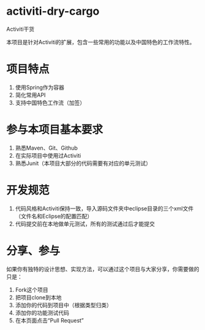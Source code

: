 activiti-dry-cargo
==================

Activiti干货

本项目是针对Activiti的扩展，包含一些常用的功能以及中国特色的工作流特性。

项目特点
=======

1. 使用Spring作为容器
2. 简化常用API
3. 支持中国特色工作流（加签）

参与本项目基本要求
=================

1. 熟悉Maven、Git、Github
2. 在实际项目中使用过Activiti
3. 熟悉Junit（本项目大部分的代码需要有对应的单元测试）

开发规范
======

1. 代码风格和Activiti保持一致，导入源码文件夹中eclipse目录的三个xml文件（文件名和Eclipse的配置匹配）
2. 代码提交前在本地做单元测试，所有的测试通过后才能提交

分享、参与
======

如果你有独特的设计思想、实现方法，可以通过这个项目与大家分享，你需要做的只是：

1. Fork这个项目
2. 把项目clone到本地
3. 添加你的代码到项目中（根据类型归类）
4. 添加你的功能测试代码
5. 在本页面点击“Pull Request”

